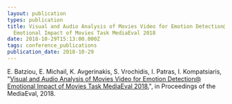 ```yaml
---
layout: publication
types: publication
title: Visual and Audio Analysis of Movies Video for Emotion Detection@
  Emotional Impact of Movies Task MediaEval 2018
date: 2018-10-29T15:13:00.000Z
tags: conference_publications
publication_date: 2018-10-29
---
```

E. Batziou, E. Michail, K. Avgerinakis, S. Vrochidis, I. Patras, I. Kompatsiaris, "[Visual and Audio Analysis of Movies Video for Emotion Detection@ Emotional Impact of Movies Task MediaEval 2018.](http://ceur-ws.org/Vol-2283/MediaEval_18_paper_21.pdf)", in Proceedings of the MediaEval, 2018.